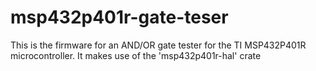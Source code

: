 # msp432p401r-gate-teser

This is the firmware for an AND/OR gate tester for the TI MSP432P401R microcontroller. It makes use of the 'msp432p401r-hal' crate
